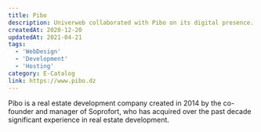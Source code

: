 ```yaml
---
title: Pibo
description: Univerweb collaborated with Pibo on its digital presence. We created the website and we provide hosting.
createdAt: 2020-12-20
updatedAt: 2021-04-21
tags:
  - 'WebDesign'
  - 'Development'
  - 'Hosting'
category: E-Catalog
link: https://www.pibo.dz
---
```


Pibo is a real estate development company created in 2014 by the co-founder and manager of Soprofort, who has acquired over the past decade significant experience in real estate development.
